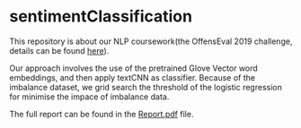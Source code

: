 # sentimentClassification

This repository is about our NLP coursework(the OffensEval 2019 challenge, details can be found [here](https://competitions.codalab.org/competitions/20011)).

Our approach involves the use of the pretrained Glove Vector word embeddings, and then apply textCNN as classifier. Because of the imbalance dataset, we grid search the threshold of the logistic regression for minimise the impace of imbalance data.

The full report can be found in the [Report.pdf](./report.pdf) file.
